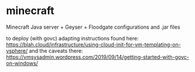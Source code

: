 # minecraft
Minecraft Java server + Geyser + Floodgate configurations and .jar files

to deploy (with govc) adapting instructions found here:
https://blah.cloud/infrastructure/using-cloud-init-for-vm-templating-on-vsphere/
and the caveats there:
https://vmsysadmin.wordpress.com/2019/09/14/getting-started-with-govc-on-windows/
